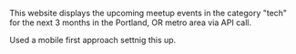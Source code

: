 This website displays the upcoming meetup events in the category "tech" for the next 3 months in the Portland, OR metro area via API call.

Used a mobile first approach settnig this up. 